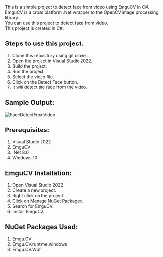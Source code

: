 ﻿
This is a simple project to detect face from video using EmguCV in C#.\
EmguCV is a cross platform .Net wrapper to the OpenCV image processing library.\
You can use this project to detect face from video.\
This project is created in C#.
## Steps to use this project:
1. Clone this repository using git clone.
2. Open the project in Visual Studio 2022.
3. Build the project.
4. Run the project.
5. Select the video file.
6. Click on the Detect Face button.
7. It will detect the face from the video.
## Sample Output:
![FaceDetectFromVideo](https://user-images.githubusercontent.com/84665036/132096174-0d1b4f4d-9a6c-4d6f-8b7e-4b0e0b5c3e1b.png)
## Prerequisites:
1. Visual Studio 2022
2. EmguCV
3. .Net 8.0
4. Windows 10
## EmguCV Installation:
1. Open Visual Studio 2022.
2. Create a new project.
3. Right click on the project.
4. Click on Manage NuGet Packages.
5. Search for EmguCV.
6. Install EmguCV.
## NuGet Packages Used:
1. Emgu.CV
2. Emgu.CV.runtime.windows
3. Emgu.CV.Wpf